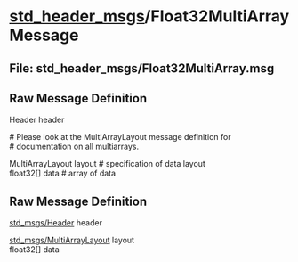 # [std_header_msgs](../README.md)/Float32MultiArrayMessage #

## File: std_header_msgs/Float32MultiArray.msg
## Raw Message Definition
  
Header header  
  
\# Please look at the MultiArrayLayout message definition for  
\# documentation on all multiarrays.  
  
MultiArrayLayout  layout        \# specification of data layout  
float32[]         data          \# array of data  


## Raw Message Definition

[std_msgs/Header](http://docs.ros.org/en/melodic/api/std_msgs/html/msg/Header.html) header   
  
[std_msgs/MultiArrayLayout](http://docs.ros.org/en/melodic/api/std_msgs/html/msg/MultiArrayLayout.html)  layout    
float32[]         data    
